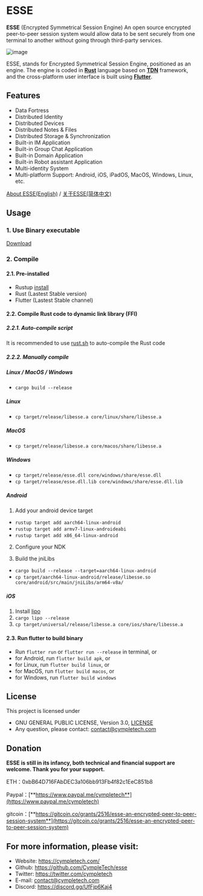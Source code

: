 # ESSE

**ESSE** (Encrypted Symmetrical Session Engine) An open source encrypted peer-to-peer session system would allow data to be sent securely from one terminal to another without going through third-party services.

![image](https://cympletech.com/statics/esse-show.gif)

ESSE, stands for Encrypted Symmetrical Session Engine, positioned as an engine. The engine is coded in [**Rust**](https://github.com/rust-lang/rust) language based on [**TDN**](https://github.com/cypherlink/TDN) framework, and the cross-platform user interface is built using [**Flutter**](https://github.com/flutter/flutter).

## Features
- Data Fortress
- Distributed Identity
- Distributed Devices
- Distributed Notes & Files
- Distributed Storage & Synchronization
- Built-in IM Application
- Built-in Group Chat Application
- Built-in Domain Application
- Built-in Robot assistant Application
- Multi-identity System
- Multi-platform Support: Android, iOS, iPadOS, MacOS, Windows, Linux, etc.

[About ESSE(English)](https://github.com/CympleTech/esse/wiki/About-ESSE) / [关于ESSE(简体中文)](https://github.com/CympleTech/esse/wiki/%E5%85%B3%E4%BA%8E-ESSE)

## Usage
### 1. Use Binary executable
[Download](https://github.com/cympletech/esse/releases)

### 2. Compile
#### 2.1. Pre-installed
- Rustup [install](https://rustup.rs/)
- Rust (Lastest Stable version)
- Flutter (Lastest Stable channel)

#### 2.2. Compile Rust code to dynamic link library (FFI)
##### 2.2.1. Auto-compile script
It is recommended to use [rust.sh](./rust.sh) to auto-compile the Rust code

##### 2.2.2. Manually compile
##### Linux / MacOS / Windows
- `cargo build --release`

##### Linux
- `cp target/release/libesse.a core/linux/share/libesse.a`

##### MacOS
- `cp target/release/libesse.a core/macos/share/libesse.a`

##### Windows
- `cp target/release/esse.dll core/windows/share/esse.dll`
- `cp target/release/esse.dll.lib core/windows/share/esse.dll.lib`

##### Android
1. Add your android device target

- `rustup target add aarch64-linux-android`
- `rustup target add armv7-linux-androideabi`
- `rustup target add x86_64-linux-android`

2. Configure your NDK

3. Build the jniLibs
- `cargo build --release --target=aarch64-linux-android`
- `cp target/aarch64-linux-android/release/libesse.so core/android/src/main/jniLibs/arm64-v8a/`

##### iOS
1. Install [lipo](https://github.com/TimNN/cargo-lipo)
2. `cargo lipo --release`
3. `cp target/universal/release/libesse.a core/ios/share/libesse.a`

#### 2.3. Run flutter to build binary
- Run `flutter run` or `flutter run --release` in terminal, or
- for Android, run `flutter build apk`, or
- for Linux, run `flutter build linux`, or
- for MacOS, run `flutter build macos`, or
- for Windows, run `flutter build windows`

## License

This project is licensed under

 * GNU GENERAL PUBLIC LICENSE, Version 3.0, [LICENSE](LICENSE)
 * Any question, please contact: contact@cympletech.com

## Donation

**ESSE is still in its infancy, both technical and financial support are welcome. Thank you for your support.**

ETH：0xbB64D716FAbDEC3a106bb913Fb4f82c1EeC851b8

Paypal：[**https://www.paypal.me/cympletech**](https://www.paypal.me/cympletech)

gitcoin：[**https://gitcoin.co/grants/2516/esse-an-encrypted-peer-to-peer-session-system**](https://gitcoin.co/grants/2516/esse-an-encrypted-peer-to-peer-session-system)

## For more information, please visit:
- Website: https://cympletech.com/
- Github: https://github.com/CympleTech/esse
- Twitter: https://twitter.com/cympletech
- E-mail: contact@cympletech.com
- Discord: https://discord.gg/UfFjp6Kaj4

